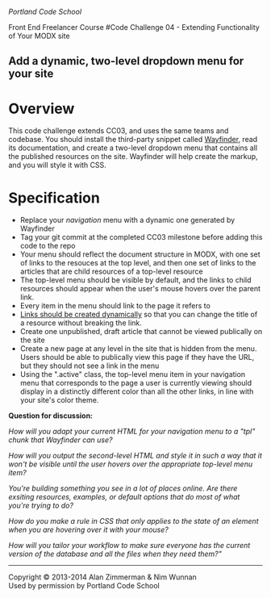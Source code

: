 *Portland Code School*

Front End Freelancer Course
#Code Challenge 04 - Extending Functionality of Your MODX site
## Add a dynamic, two-level dropdown menu for your site

# Overview
This code challenge extends CC03, and uses the same teams and codebase. You should install the third-party snippet called [Wayfinder](http://rtfm.modx.com/extras/revo/wayfinder), read its documentation, and create a two-level dropdown menu that contains all the published resources on the site. Wayfinder will help create the markup, and you will style it with CSS.

# Specification

* Replace your *navigation* menu with a dynamic one generated by Wayfinder
 * Tag your git commit at the completed CC03 milestone before adding this code to the repo
* Your menu should reflect the document structure in MODX, with one set of links to the resouces at the top level, and then one set of links to the articles that are child resources of a top-level resource
* The top-level menu should be visible by default, and the links to child resources should appear when the user's mouse hovers over the parent link.
* Every item in the menu should link to the page it refers to
* [Links should be created dynamically](http://rtfm.modx.com/revolution/2.x/making-sites-with-modx/structuring-your-site/resources#Resources-LinkingtoaResource) so that you can change the title of a resource without breaking the link.
* Create one unpublished, draft article that cannot be viewed publically on the site
* Create a new page at any level in the site that is hidden from the menu. Users should be able to publically view this page if they have the URL, but they should not see a link in the menu
* Using the ".active" class, the top-level menu item in your navigation menu that corresponds to the page a user is currently viewing should display in a distinctly different color than all the other links, in line with your site's color theme.

**Question for discussion:**

*How will you adapt your current HTML for your navigation menu to a "tpl" chunk that Wayfinder can use?*

*How will you output the second-level HTML and style it in such a way that it won't be visible until the user hovers over the appropriate top-level menu item?*

*You're building something you see in a lot of places online. Are there exsiting resources, examples, or default options that do most of what you're trying to do?*

*How do you make a rule in CSS that only applies to the state of an element when you are hovering over it with your mouse?*

*How will you tailor your workflow to make sure everyone has the current version of the database and all the files when they need them?"*



<hr />
Copyright © 2013-2014 Alan Zimmerman & Nìm Wunnan <br />
Used by permission by Portland Code School
